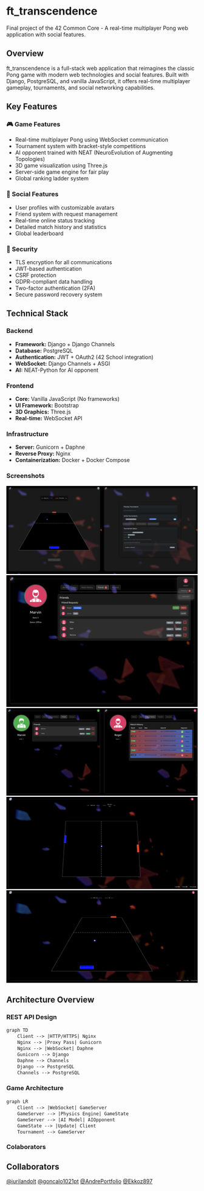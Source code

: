# ft_transcendence

Final project of the 42 Common Core - A real-time multiplayer Pong web application with social features.

## Overview

ft_transcendence is a full-stack web application that reimagines the classic Pong game with modern web technologies and social features. Built with Django, PostgreSQL, and vanilla JavaScript, it offers real-time multiplayer gameplay, tournaments, and social networking capabilities.

## Key Features

### 🎮 Game Features
- Real-time multiplayer Pong using WebSocket communication
- Tournament system with bracket-style competitions
- AI opponent trained with NEAT (NeuroEvolution of Augmenting Topologies)
- 3D game visualization using Three.js
- Server-side game engine for fair play
- Global ranking ladder system

### 👤 Social Features
- User profiles with customizable avatars
- Friend system with request management
- Real-time online status tracking
- Detailed match history and statistics
- Global leaderboard

### 🔐 Security
- TLS encryption for all communications
- JWT-based authentication
- CSRF protection
- GDPR-compliant data handling
- Two-factor authentication (2FA)
- Secure password recovery system

## Technical Stack

### Backend
- **Framework:** Django + Django Channels
- **Database:** PostgreSQL
- **Authentication:** JWT + OAuth2 (42 School integration)
- **WebSocket:** Django Channels + ASGI
- **AI:** NEAT-Python for AI opponent

### Frontend
- **Core:** Vanilla JavaScript (No frameworks)
- **UI Framework:** Bootstrap
- **3D Graphics:** Three.js
- **Real-time:** WebSocket API

### Infrastructure
- **Server:** Gunicorn + Daphne
- **Reverse Proxy:** Nginx
- **Containerization:** Docker + Docker Compose

### Screenshots
![1](screenshots/Screenshot%20from%202025-03-14%2018-12-23.png)
![2](screenshots/Screenshot%20from%202025-03-25%2017-02-48.png)
![3](screenshots/Screenshot%20from%202025-03-27%2023-41-31.png)
![4](screenshots/Screenshot%20from%202025-05-15%2013-16-11.png)
![5](screenshots/Screenshot%20from%202025-05-15%2013-16-32.png)

## Architecture Overview

### REST API Design
```mermaid
graph TD
    Client --> |HTTP/HTTPS| Nginx
    Nginx --> |Proxy Pass| Gunicorn
    Nginx --> |WebSocket| Daphne
    Gunicorn --> Django
    Daphne --> Channels
    Django --> PostgreSQL
    Channels --> PostgreSQL
```

### Game Architecture
```mermaid
graph LR
    Client --> |WebSocket| GameServer
    GameServer --> |Physics Engine| GameState
    GameServer --> |AI Model| AIOpponent
    GameState --> |Update| Client
    Tournament --> GameServer
```
### Colaborators
## Collaborators

[@iurilandolt](https://github.com/iurilandolt) 
[@goncalo1021pt](https://github.com/goncalo1021pt) 
[@AndrePortfolio](https://github.com/AndrePortfolio) 
[@Ekkoz897](https://github.com/Ekkoz897) 

